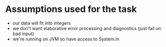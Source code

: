 # Assumptions used for the task

- our data will fit into integers
- we don't want elaborative error processing and diagnostics (just fail on bad input)
- we're running on JVM so have access to System.in
